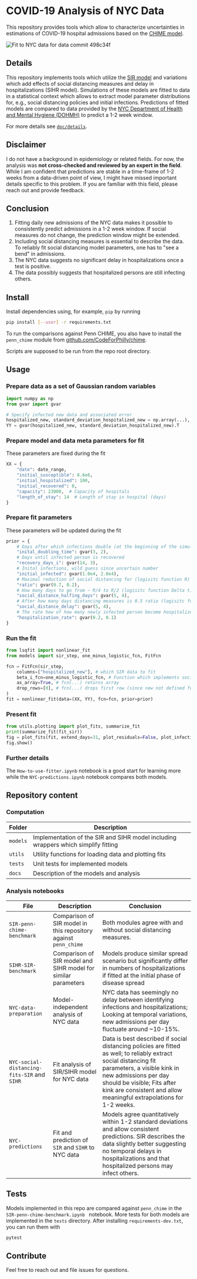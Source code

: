 # COVID-19 Analysis of NYC Data

This repository provides tools which allow to characterize uncertainties in estimations of COVID-19 hospital admissions based on the [CHIME model](https://github.com/CodeForPhilly/chime).

![Fit to NYC data for data commit 498c34f](doc/static/nyc-data-fit-sir.png)

## Details

This repository implements tools which utilize the [SIR model](https://en.wikipedia.org/wiki/Compartmental_models_in_epidemiology#The_SIR_model) and variations which add effects of social distancing measures and delay in hospitalizations (SIHR model).
Simulations of these models are fitted to data in a statistical context which allows to extract model parameter distributions for, e.g., social distancing policies and initial infections.
Predictions of fitted models are compared to data provided by the [NYC Department of Health and Mental Hygiene (DOHMH)](https://github.com/nychealth/coronavirus-data) to predict a 1-2 week window.

For more details see [`doc/details`](doc/details.md).

## Disclaimer

I do not have a background in epidemiology or related fields.
For now, the analysis was **not cross-checked and reviewed by an expert in the field**.
While I am confident that predictions are stable in a time-frame of 1-2 weeks from a data-driven point of view, I might have missed important details specific to this problem.
If you are familiar with this field, please reach out and provide feedback.

## Conclusion

1. Fitting daily new admissions of the NYC data makes it possible to consistently predict admissions in a 1-2 week window.
If social measures do not change, the prediction window might be extended.
2. Including social distancing measures is essential to describe the data. To reliably fit social distancing model parameters, one has to "see a bend" in admissions.
3. The NYC data suggests no significant delay in hospitalizations once a test is positive.
4. The data possibly suggests that hospitalized persons are still infecting others.



## Install

Install dependencies using, for example, `pip` by running
```bash
pip install [--user] -r requirements.txt
```
To run the comparisons against Penn CHIME, you also have to install the `penn_chime` module from [github.com/CodeForPhilly/chime](https://github.com/CodeForPhilly/chime).

Scripts are supposed to be run from the repo root directory.


## Usage

### Prepare data as a set of Gaussian random variables
```python
import numpy as np
from gvar import gvar

# Specify infected new data and associated error
hospitalized_new, standard_deviation_hospitalized_new = np.array(...), np.array(...)
YY = gvar(hospitalized_new, standard_deviation_hospitalized_new).T
```

### Prepare model and data meta parameters for fit
These parameters are fixed during the fit
```python
XX = {
    "date": date_range,
    "initial_susceptible": 8.6e6,
    "initial_hospitalized": 100,
    "initial_recovered": 0,
    "capacity": 23000,  # Capacity of hospitals
    "length_of_stay": 14  # Length of stay in hospital (days)
}
```

### Prepare fit parameters
These parameters will be updated during the fit
```python
prior = {
    # Days after which infections double (at the beginning of the simulation)
    "inital_doubling_time": gvar(3, 2),
    # Days until infected person is recovered
    "recovery_days_i": gvar(14, 3),
    # Inital infections, wild guess since uncertain number
    "initial_infected": gvar(1.0e4, 2.0e4),
    # Maximal reduction of social distancing for (logisitc function R)
    "ratio": gvar(0.7, 0.2),
    # How many days to go from ~ R/4 to R/2 (logisitc function Delta t)
    "social_distance_halfing_days": gvar(5, 4),
    # After how many days distancing measures is 0.5 ratio (logisitc function t0)
    "social_distance_delay": gvar(5, 4),
    # The rate how of how many newly infected person become hospitalized
    "hospitalization_rate": gvar(0.2, 0.1)
}
```

### Run the fit

```python
from lsqfit import nonlinear_fit
from models import sir_step, one_minus_logistic_fcn, FitFcn

fcn = FitFcn(sir_step,     
    columns=["hospitalized_new"], # which SIR data to fit
    beta_i_fcn=one_minus_logistic_fcn, # Function which implements social distancing
    as_array=True, # fcn(...) returns array
    drop_rows=[0], # fcn(...) drops first row (since new not defined for day 0; shape of YY)
)
fit = nonlinear_fit(data=(XX, YY), fcn=fcn, prior=prior)
```

### Present fit

```python
from utils.plotting import plot_fits, summarize_fit
print(summarize_fit(fit_sir))
fig = plot_fits(fit, extend_days=31, plot_residuals=False, plot_infections=True)
fig.show()
```

### Further details

The `How-to-use-fitter.ipynb` notebook is a good start for learning more while the `NYC-predictions.ipynb` notebook compares both models.

## Repository content

### Computation

Folder | Description
---|---
`models` | Implementation of the SIR and SIHR model including wrappers which simplify fitting
`utils` | Utility functions for loading data and plotting fits
`tests` | Unit tests for implemented models
`docs` | Description of the models and analysis

### Analysis notebooks

File | Description | Conclusion
---|---|---
`SIR-penn-chime-benchmark` | Comparison of SIR model in this repository against `penn_chime` | Both modules agree with and without social distancing measures.
`SIHR-SIR-benchmark` | Comparison of SIR model and SIHR model for similar parameters | Models produce similar spread scenario but significantly differ in numbers of hospitalizations if fitted at the initial phase of disease spread
`NYC-data-preparation` | Model-independent analysis of NYC data | NYC data has seemingly no delay between identifying infections and hospitalizations; Looking at temporal variations, new admissions per day fluctuate around ~10-15%.
`NYC-social-distancing-fits-SIR` and `SIHR` | Fit analysis of SIR/SIHR model for NYC data | Data is best described if social distancing policies are fitted as well; to reliably extract social distancing fit parameters, a visible kink in new admissions per day should be visible; Fits after kink are consistent and allow meaningful extrapolations for 1-2 weeks.
`NYC-predictions` | Fit and prediction of `SIR` and `SIHR` to NYC data |  Models agree quantitatively within 1-2 standard deviations and allow consistent predictions. SIR describes the data slightly better suggesting no temporal delays in hospitalizations and that hospitalized persons may infect others.

## Tests

Models implemented in this repo are compared against `penn_chime` in the `SIR-penn-chime-benchmark.ipynb ` notebook.
More tests for both models are implemented in the `tests` directory.
After installing `requirements-dev.txt`, you can run them with
```bash
pytest
```

## Contribute

Feel free to reach out and file issues for questions.
